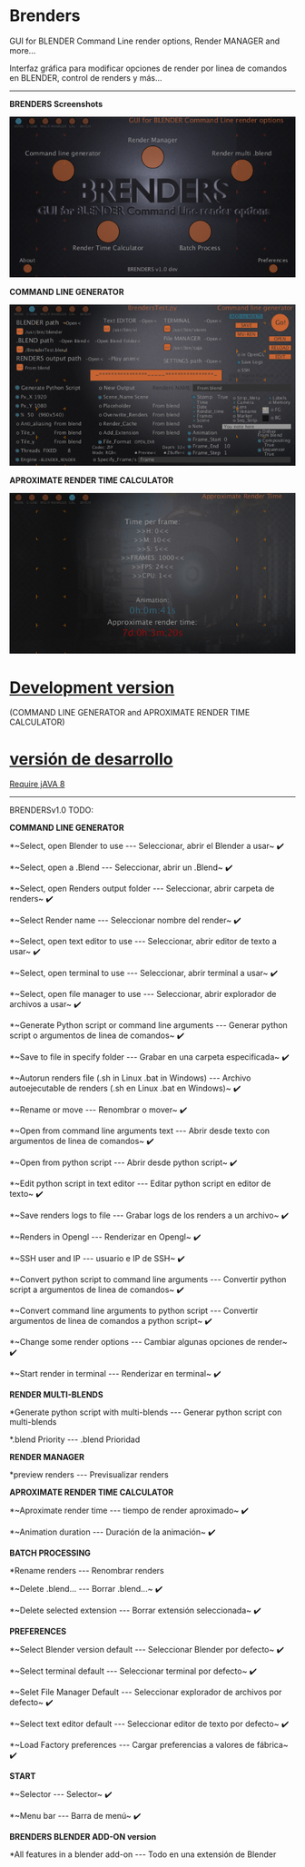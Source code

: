 # Brenders
GUI for BLENDER Command Line render options, Render MANAGER and more...

Interfaz gráfica para modificar opciones de render por linea de comandos en BLENDER, control de renders y más...

--------------------------
**BRENDERS Screenshots**

![Brenders](https://github.com/eLeDeTe-LoDeTanda/Brenders/blob/master/data/Screenshots/BRENDERSv1.0.png)

**COMMAND LINE GENERATOR**

![CommandLineGenerator](https://github.com/eLeDeTe-LoDeTanda/Brenders/blob/master/data/Screenshots/BRENDERSv1.0_CommandLineGenerator.png)

**APROXIMATE RENDER TIME CALCULATOR**

![ART](https://github.com/eLeDeTe-LoDeTanda/Brenders/blob/master/data/Screenshots/BRENDERSv1.0_AproximateRenderTimeCalculator.png)


# [Development version](https://github.com/eLeDeTe-LoDeTanda/Brenders/tree/master/Build) 

(COMMAND LINE GENERATOR and APROXIMATE RENDER TIME CALCULATOR)

# [versión de desarrollo](https://github.com/eLeDeTe-LoDeTanda/Brenders/tree/master/Build)

[Require jAVA 8](https://www.java.com/en/download/)

-----------------------------
BRENDERSv1.0 TODO:

**COMMAND LINE GENERATOR**

*~Select, open Blender to use --- Seleccionar, abrir el Blender a usar~ :heavy_check_mark:

*~Select, open a .Blend --- Seleccionar, abrir un .Blend~ :heavy_check_mark:

*~Select, open Renders output folder --- Seleccionar, abrir carpeta de renders~ :heavy_check_mark:

*~Select Render name --- Seleccionar nombre del render~ :heavy_check_mark:

*~Select, open text editor to use --- Seleccionar, abrir editor de texto a usar~ :heavy_check_mark:

*~Select, open terminal to use --- Seleccionar, abrir terminal a usar~ :heavy_check_mark:

*~Select, open file manager to use --- Seleccionar, abrir explorador de archivos a usar~ :heavy_check_mark:

*~Generate Python script or command line arguments --- Generar python script o argumentos de linea de comandos~ :heavy_check_mark:

*~Save to file in specify folder --- Grabar en una carpeta especificada~ :heavy_check_mark:

*~Autorun renders file (.sh in Linux .bat in Windows) --- Archivo autoejecutable de renders (.sh en Linux .bat en Windows)~ :heavy_check_mark:

*~Rename or move --- Renombrar o mover~ :heavy_check_mark:

*~Open from command line arguments text --- Abrir desde texto con argumentos de linea de comandos~ :heavy_check_mark:

*~Open from python script --- Abrir desde python script~ :heavy_check_mark:

*~Edit python script in text editor --- Editar python script en editor de texto~ :heavy_check_mark:

*~Save renders logs to file --- Grabar logs de los renders a un archivo~ :heavy_check_mark:

*~Renders in Opengl --- Renderizar en Opengl~ :heavy_check_mark:

*~SSH user and IP --- usuario e IP de SSH~ :heavy_check_mark:

*~Convert python script to command line arguments --- Convertir python script a argumentos de linea de comandos~ :heavy_check_mark:

*~Convert command line arguments to python script --- Convertir argumentos de linea de comandos a python script~ :heavy_check_mark:

*~Change some render options --- Cambiar algunas opciones de render~ :heavy_check_mark:

*~Start render in terminal --- Renderizar en terminal~ :heavy_check_mark:


**RENDER MULTI-BLENDS**

*Generate python script with multi-blends --- Generar python script con multi-blends

*.blend Priority --- .blend Prioridad

**RENDER MANAGER**

*preview renders --- Previsualizar renders

**APROXIMATE RENDER TIME CALCULATOR**

*~Aproximate render time --- tiempo de render aproximado~ :heavy_check_mark:

*~Animation duration --- Duración de la animación~ :heavy_check_mark:

**BATCH PROCESSING**

*Rename renders --- Renombrar renders

*~Delete .blend... --- Borrar .blend...~ :heavy_check_mark:

*~Delete selected extension --- Borrar extensión seleccionada~ :heavy_check_mark:

**PREFERENCES**

*~Select Blender version default --- Seleccionar Blender por defecto~ :heavy_check_mark:

*~Select terminal default --- Seleccionar terminal por defecto~ :heavy_check_mark:

*~Selet File Manager Default --- Seleccionar explorador de archivos por defecto~ :heavy_check_mark:

*~Select text editor default --- Seleccionar editor de texto por defecto~ :heavy_check_mark:

*~Load Factory preferences --- Cargar preferencias a valores de fábrica~ :heavy_check_mark:

**START**

*~Selector --- Selector~ :heavy_check_mark:

*~Menu bar --- Barra de menú~ :heavy_check_mark:

**BRENDERS BLENDER ADD-ON version**

*All features in a blender add-on --- Todo en una extensión de Blender



